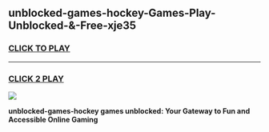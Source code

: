 
## unblocked-games-hockey-Games-Play-Unblocked-&-Free-xje35
<h3>
<a href="https://premium76.site?title=unblocked-games-hockey&ref=24A">CLICK TO PLAY</a></h3>
<hr>

<h3>
<a href="https://premium76.site?title=unblocked-games-hockey&ref=24A">CLICK 2 PLAY</a>
  
</h3>

<a href="https://premium76.site?title=unblocked-games-hockey&ref=24A"><img src="https://clearcache.store/games.png"></a>


**unblocked-games-hockey games unblocked: Your Gateway to Fun and Accessible Online Gaming**
